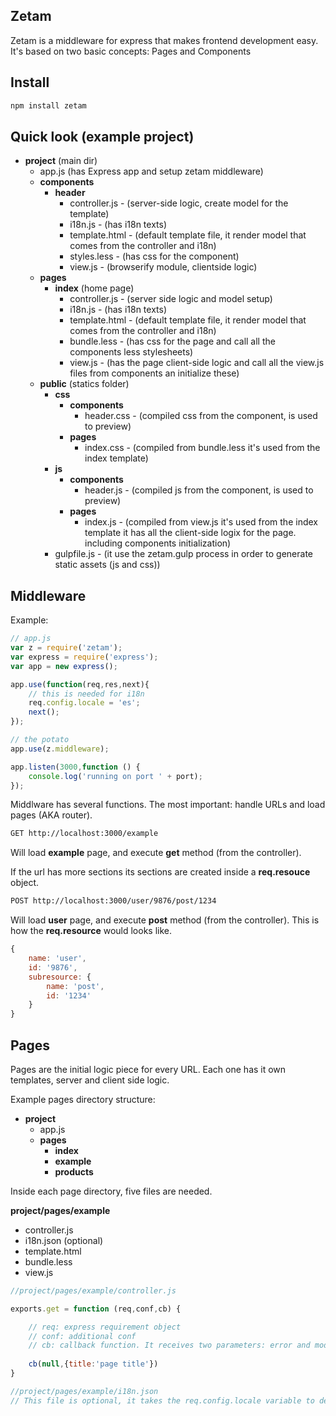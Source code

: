 Zetam
-----
Zetam is a middleware for express that makes frontend development easy. It's based on two basic concepts: Pages and Components

Install
-----------

```sh
npm install zetam
```

Quick look (example project)
--------------------

 - **project** (main dir)
     - app.js (has Express app and setup zetam middleware)
     - **components**
         - **header**
             - controller.js - (server-side logic, create model for the template)
             - i18n.js - (has i18n texts)
             - template.html - (default template file, it render model that comes from the controller and i18n)
             - styles.less - (has css for the component)
             - view.js - (browserify module, clientside logic)
     - **pages**
         - **index** (home page)
             - controller.js - (server side logic and model setup)
             - i18n.js - (has i18n texts)
             - template.html - (default template file, it render model that comes from the controller and i18n)
             - bundle.less - (has css for the page and call all the components less stylesheets)
             - view.js - (has the page client-side logic and call all the view.js files from components an initialize these)
     - **public** (statics folder)
         - **css**
             - **components**
                 - header.css - (compiled css from the component, is used to preview)
             - **pages**
                 - index.css - (compiled from bundle.less it's used from the index template)
         - **js**
             - **components**
                 - header.js - (compiled js from the component, is used to preview)
             - **pages**
                 - index.js - (compiled from view.js it's used from the index template it has all the client-side logix for the page. including components initialization)
         - gulpfile.js - (it use the zetam.gulp process in order to generate static assets (js and css))

Middleware
-------------
Example:

```js
// app.js
var z = require('zetam');
var express = require('express');
var app = new express();

app.use(function(req,res,next){
    // this is needed for i18n
    req.config.locale = 'es';
    next();
});

// the potato
app.use(z.middleware);

app.listen(3000,function () {
    console.log('running on port ' + port);
});
```

Middlware has several functions. The most important: handle URLs and load pages (AKA router).

```sh
GET http://localhost:3000/example
```
Will load **example** page, and execute **get** method (from the controller).

If the url has more sections its sections are created inside a **req.resouce** object.

```sh
POST http://localhost:3000/user/9876/post/1234
```
Will load **user** page, and execute **post** method (from the controller). This is how the **req.resource** would looks like.

```js
{ 
    name: 'user',
    id: '9876',
    subresource: { 
        name: 'post', 
        id: '1234' 
    } 
}
```

Pages
-------------
Pages are the initial logic piece for every URL. Each one has it own templates, server and client side logic.

Example pages directory structure:

 - **project**
     - app.js
     - **pages**
         - **index**
         - **example**
         - **products**

Inside each page directory, five files are needed.

**project/pages/example**

 - controller.js
 - i18n.json (optional)
 - template.html
 - bundle.less
 - view.js

```js
//project/pages/example/controller.js

exports.get = function (req,conf,cb) {

    // req: express requirement object
    // conf: additional conf 
    // cb: callback function. It receives two parameters: error and model object (plain object to be passed to the template)
    
    cb(null,{title:'page title'})
}
```

```js
//project/pages/example/i18n.json
// This file is optional, it takes the req.config.locale variable to determine language selected. In this example
```
 
